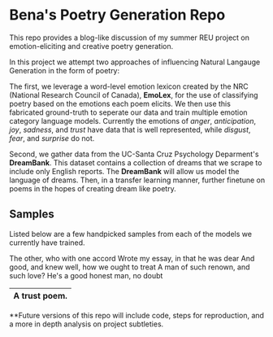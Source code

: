 # Bena's Poetry Generation Repo
This repo provides a blog-like discussion of my summer REU project on emotion-eliciting and creative poetry generation.

In this project we attempt two approaches of influencing Natural Langauge Generation in the form of poetry:

The first, we leverage a word-level emotion lexicon created by the NRC (National Research Council of Canada), __EmoLex__, for the use of classifying poetry based on the emotions each poem elicits. We then use this fabricated ground-truth to seperate our data and train multiple emotion category language models. Currently the emotions of _anger_, _anticipation_, _joy_, _sadness_, and _trust_ have data that is well represented, while _disgust_, _fear_, and _surprise_ do not.

Second, we gather data from the UC-Santa Cruz Psychology Deparment's __DreamBank__. This dataset contains a collection of dreams that we scrape to include only English reports. The __DreamBank__ will allow us model the language of dreams. Then, in a transfer learning manner, further finetune on poems in the hopes of creating dream like poetry.

## Samples
Listed below are a few handpicked samples from each of the models we currently have trained. 


The other, who with one accord
Wrote my essay, in that he was dear
And good, and knew well, how we ought to treat
A man of such renown, and such love?
He's a good honest man, no doubt

A trust poem. |
----------|

**Future versions of this repo will include code, steps for reproduction, and a more in depth analysis on project subtleties.
